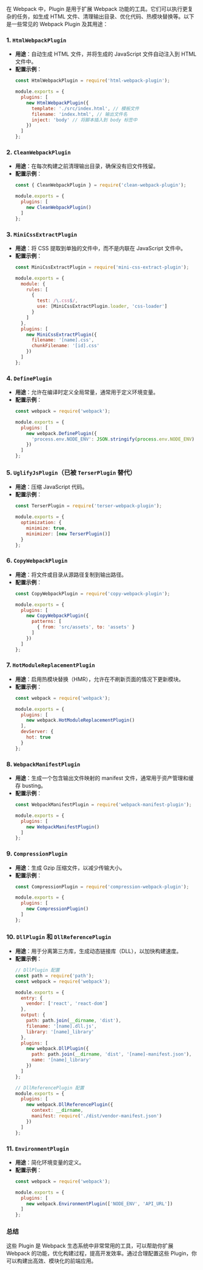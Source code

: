 在 Webpack 中，Plugin 是用于扩展 Webpack 功能的工具。它们可以执行更复杂的任务，如生成 HTML 文件、清理输出目录、优化代码、热模块替换等。以下是一些常见的 Webpack Plugin 及其用途：

### 1. `HtmlWebpackPlugin`
- **用途**：自动生成 HTML 文件，并将生成的 JavaScript 文件自动注入到 HTML 文件中。
- **配置示例**：
  ```javascript
  const HtmlWebpackPlugin = require('html-webpack-plugin');

  module.exports = {
    plugins: [
      new HtmlWebpackPlugin({
        template: './src/index.html', // 模板文件
        filename: 'index.html', // 输出文件名
        inject: 'body' // 将脚本插入到 body 标签中
      })
    ]
  };
  ```

### 2. `CleanWebpackPlugin`
- **用途**：在每次构建之前清理输出目录，确保没有旧文件残留。
- **配置示例**：
  ```javascript
  const { CleanWebpackPlugin } = require('clean-webpack-plugin');

  module.exports = {
    plugins: [
      new CleanWebpackPlugin()
    ]
  };
  ```

### 3. `MiniCssExtractPlugin`
- **用途**：将 CSS 提取到单独的文件中，而不是内联在 JavaScript 文件中。
- **配置示例**：
  ```javascript
  const MiniCssExtractPlugin = require('mini-css-extract-plugin');

  module.exports = {
    module: {
      rules: [
        {
          test: /\.css$/,
          use: [MiniCssExtractPlugin.loader, 'css-loader']
        }
      ]
    },
    plugins: [
      new MiniCssExtractPlugin({
        filename: '[name].css',
        chunkFilename: '[id].css'
      })
    ]
  };
  ```

### 4. `DefinePlugin`
- **用途**：允许在编译时定义全局常量，通常用于定义环境变量。
- **配置示例**：
  ```javascript
  const webpack = require('webpack');

  module.exports = {
    plugins: [
      new webpack.DefinePlugin({
        'process.env.NODE_ENV': JSON.stringify(process.env.NODE_ENV)
      })
    ]
  };
  ```

### 5. `UglifyJsPlugin`（已被 `TerserPlugin` 替代）
- **用途**：压缩 JavaScript 代码。
- **配置示例**：
  ```javascript
  const TerserPlugin = require('terser-webpack-plugin');

  module.exports = {
    optimization: {
      minimize: true,
      minimizer: [new TerserPlugin()]
    }
  };
  ```

### 6. `CopyWebpackPlugin`
- **用途**：将文件或目录从源路径复制到输出路径。
- **配置示例**：
  ```javascript
  const CopyWebpackPlugin = require('copy-webpack-plugin');

  module.exports = {
    plugins: [
      new CopyWebpackPlugin({
        patterns: [
          { from: 'src/assets', to: 'assets' }
        ]
      })
    ]
  };
  ```

### 7. `HotModuleReplacementPlugin`
- **用途**：启用热模块替换（HMR），允许在不刷新页面的情况下更新模块。
- **配置示例**：
  ```javascript
  const webpack = require('webpack');

  module.exports = {
    plugins: [
      new webpack.HotModuleReplacementPlugin()
    ],
    devServer: {
      hot: true
    }
  };
  ```

### 8. `WebpackManifestPlugin`
- **用途**：生成一个包含输出文件映射的 manifest 文件，通常用于资产管理和缓存 busting。
- **配置示例**：
  ```javascript
  const WebpackManifestPlugin = require('webpack-manifest-plugin');

  module.exports = {
    plugins: [
      new WebpackManifestPlugin()
    ]
  };
  ```

### 9. `CompressionPlugin`
- **用途**：生成 Gzip 压缩文件，以减少传输大小。
- **配置示例**：
  ```javascript
  const CompressionPlugin = require('compression-webpack-plugin');

  module.exports = {
    plugins: [
      new CompressionPlugin()
    ]
  };
  ```

### 10. `DllPlugin` 和 `DllReferencePlugin`
- **用途**：用于分离第三方库，生成动态链接库（DLL），以加快构建速度。
- **配置示例**：
  ```javascript
  // DllPlugin 配置
  const path = require('path');
  const webpack = require('webpack');

  module.exports = {
    entry: {
      vendor: ['react', 'react-dom']
    },
    output: {
      path: path.join(__dirname, 'dist'),
      filename: '[name].dll.js',
      library: '[name]_library'
    },
    plugins: [
      new webpack.DllPlugin({
        path: path.join(__dirname, 'dist', '[name]-manifest.json'),
        name: '[name]_library'
      })
    ]
  };

  // DllReferencePlugin 配置
  module.exports = {
    plugins: [
      new webpack.DllReferencePlugin({
        context: __dirname,
        manifest: require('./dist/vendor-manifest.json')
      })
    ]
  };
  ```

### 11. `EnvironmentPlugin`
- **用途**：简化环境变量的定义。
- **配置示例**：
  ```javascript
  const webpack = require('webpack');

  module.exports = {
    plugins: [
      new webpack.EnvironmentPlugin(['NODE_ENV', 'API_URL'])
    ]
  };
  ```

### 总结

这些 Plugin 是 Webpack 生态系统中非常常用的工具，可以帮助你扩展 Webpack 的功能，优化构建过程，提高开发效率。通过合理配置这些 Plugin，你可以构建出高效、模块化的前端应用。